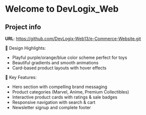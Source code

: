 # Welcome to DevLogix_Web

## Project info

**URL**: https://github.com/DevLogix-Web13/e-Commerce-Website.git

🎨 Design Highlights:
* Playful purple/orange/blue color scheme perfect for toys
* Beautiful gradients and smooth animations
* Card-based product layouts with hover effects

🚀 Key Features:
* Hero section with compelling brand messaging
* Product categories (Marvel, Anime, Premium Collectibles)
* Interactive product cards with ratings & sale badges
* Responsive navigation with search & cart
* Newsletter signup and complete footer


